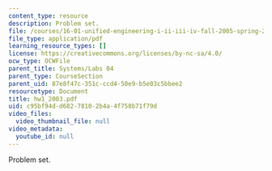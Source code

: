 ```yaml
---
content_type: resource
description: Problem set.
file: /courses/16-01-unified-engineering-i-ii-iii-iv-fall-2005-spring-2006/c95bf94dd68278102b4a4f758b71f79d_hw1_2003.pdf
file_type: application/pdf
learning_resource_types: []
license: https://creativecommons.org/licenses/by-nc-sa/4.0/
ocw_type: OCWFile
parent_title: Systems/Labs 04
parent_type: CourseSection
parent_uid: 87e8f47c-351c-ccd4-50e9-b5e03c5bbee2
resourcetype: Document
title: hw1_2003.pdf
uid: c95bf94d-d682-7810-2b4a-4f758b71f79d
video_files:
  video_thumbnail_file: null
video_metadata:
  youtube_id: null
---
```

Problem set.
